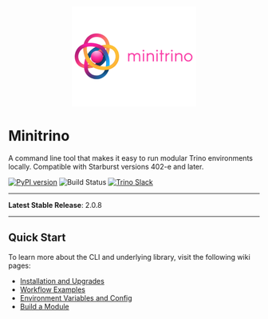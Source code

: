 <p align="center">
    <img alt="Minitrino Logo" src=".github/img/minitrino-small.png" />
</p>

# Minitrino

A command line tool that makes it easy to run modular Trino environments
locally. Compatible with Starburst versions 402-e and later.

[![PyPI
version](https://badge.fury.io/py/minitrino.svg)](https://badge.fury.io/py/minitrino)
![Build
Status](https://github.com/jefflester/minitrino/actions/workflows/tests.yml/badge.svg)
[![Trino
Slack](https://img.shields.io/static/v1?logo=slack&logoColor=959DA5&label=Slack&labelColor=333a41&message=join%20conversation&color=3AC358)](https://trinodb.io/slack.html)

-----

**Latest Stable Release**: 2.0.8

-----

## Quick Start

To learn more about the CLI and underlying library, visit the following wiki
pages:

- [Installation and
  Upgrades](https://github.com/jefflester/minitrino/wiki/Installation-and-Upgrades)
- [Workflow
  Examples](https://github.com/jefflester/minitrino/wiki/Workflow-Examples)
- [Environment Variables and
  Config](https://github.com/jefflester/minitrino/wiki/Environment-Variables-and-Config)
- [Build a Module](https://github.com/jefflester/minitrino/wiki/Build-a-Module)
